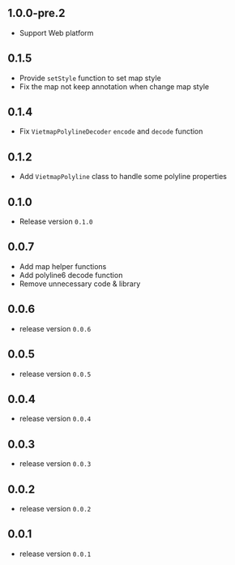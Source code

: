 ## 1.0.0-pre.2
- Support Web platform
## 0.1.5
- Provide `setStyle` function to set map style
- Fix the map not keep annotation when change map style
## 0.1.4
- Fix `VietmapPolylineDecoder` `encode` and `decode` function
## 0.1.2 
- Add `VietmapPolyline` class to handle some polyline properties
## 0.1.0
- Release version `0.1.0`
## 0.0.7
- Add map helper functions
- Add polyline6 decode function
- Remove unnecessary code & library
## 0.0.6
- release version `0.0.6`
## 0.0.5
- release version `0.0.5`
## 0.0.4
- release version `0.0.4`
## 0.0.3
- release version `0.0.3`
## 0.0.2
- release version `0.0.2`
## 0.0.1
- release version `0.0.1`
